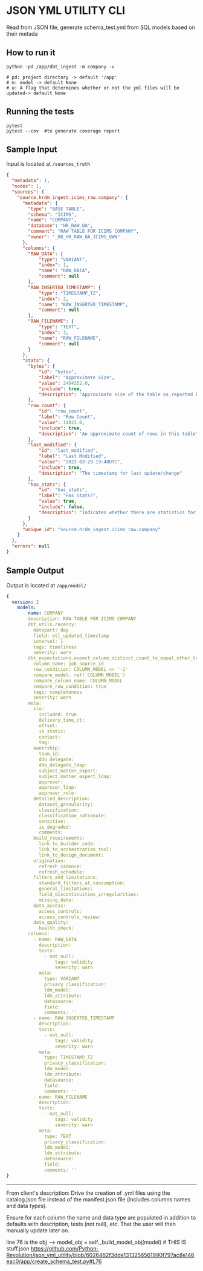 # JSON YML UTILITY CLI

Read from JSON file, generate schema_test.yml from SQL models based on their metada

## How to run it
```shell
python -pd /app/dbt_ingest -m company -u

# pd: project directory -> default '/app'
# m: model -> default None
# u: A flag that determines whether or not the yml files will be updated-> default None
```

## Running the tests
```shell
pytest 
pytest --cov  #to generate coverage report
```


## Sample Input
Input is located at ``` /sources_truth ```
```json
{
  "metadata": 1,
  "nodes": 1,
  "sources": {
    "source.hrdm_ingest.icims_raw.company": {
      "metadata": {
        "type": "BASE TABLE",
        "schema": "ICIMS",
        "name": "COMPANY",
        "database": "HR_RAW_QA",
        "comment": "RAW TABLE FOR ICIMS COMPANY",
        "owner": "_DB_HR_RAW_QA_ICIMS_OWN"
      },
      "columns": {
        "RAW_DATA": {
            "type": "VARIANT",
            "index": 1,
            "name": "RAW_DATA",
            "comment": null
        },
        "RAW_INSERTED_TIMESTAMP": {
            "type": "TIMESTAMP_TZ",
            "index": 2,
            "name": "RAW_INSERTED_TIMESTAMP",
            "comment": null
        },
        "RAW_FILENAME": {
            "type": "TEXT",
            "index": 3,
            "name": "RAW_FILENAME",
            "comment": null
        }
      },
      "stats": {
        "bytes": {
            "id": "bytes",
            "label": "Approximate Size",
            "value": 2404352.0,
            "include": true,
            "description": "Approximate size of the table as reported by Snowflake"
        },
        "row_count": {
            "id": "row_count",
            "label": "Row Count",
            "value": 14023.0,
            "include": true,
            "description": "An approximate count of rows in this table"
        },
        "last_modified": {
            "id": "last_modified",
            "label": "Last Modified",
            "value": "2022-03-29 13:48UTC",
            "include": true,
            "description": "The timestamp for last update/change"
        },
        "has_stats": {
            "id": "has_stats",
            "label": "Has Stats?",
            "value": true,
            "include": false,
            "description": "Indicates whether there are statistics for this table"
        }
      },
      "unique_id": "source.hrdm_ingest.icims_raw.company"
    }
  },
  "errors": null
}
```

## Sample Output
Output is located at ``` /app/model/ ```
```yml
{
  version: 2
    models:
      - name: COMPANY
        description: RAW TABLE FOR ICIMS COMPANY
        dbt_utils.recency:
          datepart: day
          field: etl_updated_timestamp
          interval: 1
          tags: timeliness
          severity: warn
        dbt_expectations.expect_column_distinct_count_to_equal_other_table:
          column_name: job_source_id
          row_condition: COLUMN_MODEL <> '-1'
          compare_model: ref('COLUMN_MODEL')
          compare_column_name: COLUMN_MODEL
          compare_row_condition: true
          tags: completeness
          severity: warn
        meta:
          slo:
            included: true
            delivery_time_ct:
            offset:
            is_static:
            contact:
            tag:
          ownership:
            team_id:
            ddo_delegate:
            ddo_delegate_ldap:
            subject_matter_expert:
            subject_matter_expert_ldap:
            approver:
            approver_ldap:
            approver_role:
          detailed_description:
            dataset_granularity:
            classification:
            classification_rationale:
            sensitive:
            is_degraded:
            comments:
          build_requirements:
            link_to_builder_code:
            link_to_orchestration_tool:
            link_to_design_document:
          origination:
            refresh_cadence:
            refresh_schedule:
          filters_and_limitations:
            standard_filters_at_consumption:
            general_limitations:
            field_discontinuities_irregularities:
            missing_data:
          data_access:
            access_controls:
            access_controls_review:
          data_quality:
            health_check:
        columns:
          - name: RAW_DATA
            description:
            tests:
              - not_null:
                  tags: validity
                  severity: warn
            meta:
              type: VARIANT
              privacy_classification:
              ldm_model:
              ldm_attribute:
              datasource:
              field:
              comments: ''
          - name: RAW_INSERTED_TIMESTAMP
            description:
            tests:
              - not_null:
                  tags: validity
                  severity: warn
            meta:
              type: TIMESTAMP_TZ
              privacy_classification:
              ldm_model:
              ldm_attribute:
              datasource:
              field:
              comments: ''
          - name: RAW_FILENAME
            description:
            tests:
              - not_null:
                  tags: validity
                  severity: warn
            meta:
              type: TEXT
              privacy_classification:
              ldm_model:
              ldm_attribute:
              datasource:
              field:
              comments: ''
}
```

--------------------------------
From client's description:
Drive the creation of .yml files using the catalog.json file instead of the manifest.json file (includes columns names and data types).

Ensure for each column the name and data type are populated in addition to defaults with description, tests (not null), etc.
That the user will then manually update later on.

line 76 is the obj --> model_obj = self._build_model_obj(model)  # THIS IS stuff.json
https://github.com/Python-Revolution/json_yml_utility/blob/6026462f3dde1313256561990f797ac8e146eac0/app/create_schema_test.py#L76


<!--
Models not found in catalog.json
    1. feedback_calibration
    2. feedback_dimension_value_feedback_item
    3. feedback_employee_ptl_info
    4. feedback_feedback
    5. feedback_integer_feedback_item
    5. feedback_workday_profile
    6. icims_code_generator
    7. feedback_integer_feedback_item
-->

